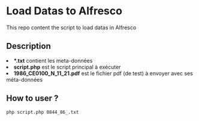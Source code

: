 # Load Datas to Alfresco

This repo content the script to load datas in Alfresco

## Description

<li> <b>*.txt</b> contient les meta-données</li>
<li> <b>script.php</b> est le script principal à exécuter</li>
<li> <b>1986_CE0100_N_11_21.pdf</b> est le fichier pdf (de test) à envoyer avec ses méta-données </li>

## How to user ?

```
php script.php 0844_86_.txt
```
